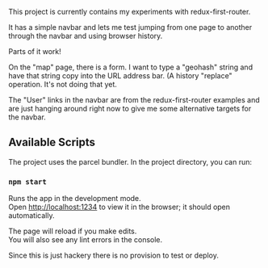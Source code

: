 This project is currently contains my experiments with
redux-first-router.

It has a simple navbar and lets me test jumping from one page to another
through the navbar and using browser history.

Parts of it work!

On the "map" page, there is a form. I want to type a "geohash" string and have
that string copy into the URL address bar. (A history "replace" operation.
It's not doing that yet.

The "User" links in the navbar are from the redux-first-router examples and
are just hanging around right now to give me some alternative targets for
the navbar.

## Available Scripts

The project uses the parcel bundler.
In the project directory, you can run:

### `npm start`

Runs the app in the development mode.<br>
Open [http://localhost:1234](http://localhost:1234) to view it in the browser;
it should open automatically.

The page will reload if you make edits.<br>
You will also see any lint errors in the console.

Since this is just hackery there is no provision to test or deploy.
